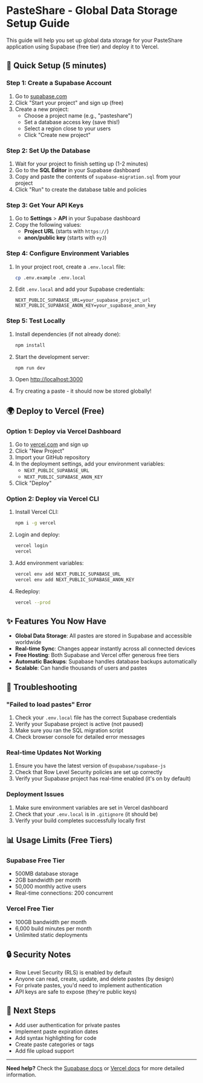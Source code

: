 # PasteShare - Global Data Storage Setup Guide

This guide will help you set up global data storage for your PasteShare application using Supabase (free tier) and deploy it to Vercel.

## 🚀 Quick Setup (5 minutes)

### Step 1: Create a Supabase Account

1. Go to [supabase.com](https://supabase.com)
2. Click "Start your project" and sign up (free)
3. Create a new project:
   - Choose a project name (e.g., "pasteshare")
   - Set a database access key (save this!)
   - Select a region close to your users
   - Click "Create new project"

### Step 2: Set Up the Database

1. Wait for your project to finish setting up (1-2 minutes)
2. Go to the **SQL Editor** in your Supabase dashboard
3. Copy and paste the contents of `supabase-migration.sql` from your project
4. Click "Run" to create the database table and policies

### Step 3: Get Your API Keys

1. Go to **Settings** > **API** in your Supabase dashboard
2. Copy the following values:
   - **Project URL** (starts with `https://`)
   - **anon/public key** (starts with `eyJ`)

### Step 4: Configure Environment Variables

1. In your project root, create a `.env.local` file:
   ```bash
   cp .env.example .env.local
   ```

2. Edit `.env.local` and add your Supabase credentials:
   ```env
   NEXT_PUBLIC_SUPABASE_URL=your_supabase_project_url
   NEXT_PUBLIC_SUPABASE_ANON_KEY=your_supabase_anon_key
   ```

### Step 5: Test Locally

1. Install dependencies (if not already done):
   ```bash
   npm install
   ```

2. Start the development server:
   ```bash
   npm run dev
   ```

3. Open [http://localhost:3000](http://localhost:3000)
4. Try creating a paste - it should now be stored globally!

## 🌍 Deploy to Vercel (Free)

### Option 1: Deploy via Vercel Dashboard

1. Go to [vercel.com](https://vercel.com) and sign up
2. Click "New Project"
3. Import your GitHub repository
4. In the deployment settings, add your environment variables:
   - `NEXT_PUBLIC_SUPABASE_URL`
   - `NEXT_PUBLIC_SUPABASE_ANON_KEY`
5. Click "Deploy"

### Option 2: Deploy via Vercel CLI

1. Install Vercel CLI:
   ```bash
   npm i -g vercel
   ```

2. Login and deploy:
   ```bash
   vercel login
   vercel
   ```

3. Add environment variables:
   ```bash
   vercel env add NEXT_PUBLIC_SUPABASE_URL
   vercel env add NEXT_PUBLIC_SUPABASE_ANON_KEY
   ```

4. Redeploy:
   ```bash
   vercel --prod
   ```

## ✨ Features You Now Have

- **Global Data Storage**: All pastes are stored in Supabase and accessible worldwide
- **Real-time Sync**: Changes appear instantly across all connected devices
- **Free Hosting**: Both Supabase and Vercel offer generous free tiers
- **Automatic Backups**: Supabase handles database backups automatically
- **Scalable**: Can handle thousands of users and pastes

## 🔧 Troubleshooting

### "Failed to load pastes" Error

1. Check your `.env.local` file has the correct Supabase credentials
2. Verify your Supabase project is active (not paused)
3. Make sure you ran the SQL migration script
4. Check browser console for detailed error messages

### Real-time Updates Not Working

1. Ensure you have the latest version of `@supabase/supabase-js`
2. Check that Row Level Security policies are set up correctly
3. Verify your Supabase project has real-time enabled (it's on by default)

### Deployment Issues

1. Make sure environment variables are set in Vercel dashboard
2. Check that your `.env.local` is in `.gitignore` (it should be)
3. Verify your build completes successfully locally first

## 📊 Usage Limits (Free Tiers)

### Supabase Free Tier
- 500MB database storage
- 2GB bandwidth per month
- 50,000 monthly active users
- Real-time connections: 200 concurrent

### Vercel Free Tier
- 100GB bandwidth per month
- 6,000 build minutes per month
- Unlimited static deployments

## 🔒 Security Notes

- Row Level Security (RLS) is enabled by default
- Anyone can read, create, update, and delete pastes (by design)
- For private pastes, you'd need to implement authentication
- API keys are safe to expose (they're public keys)

## 🚀 Next Steps

- Add user authentication for private pastes
- Implement paste expiration dates
- Add syntax highlighting for code
- Create paste categories or tags
- Add file upload support

---

**Need help?** Check the [Supabase docs](https://supabase.com/docs) or [Vercel docs](https://vercel.com/docs) for more detailed information.